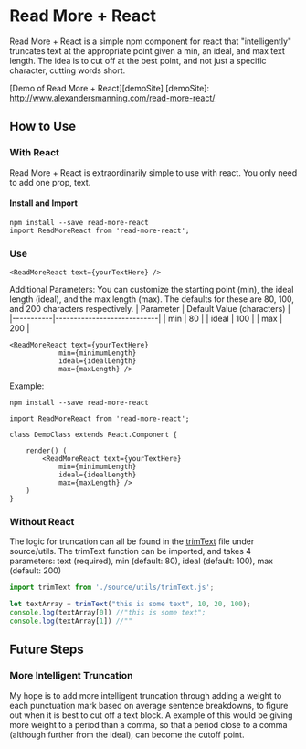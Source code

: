# Read More + React
Read More + React is a simple npm component for react that "intelligently" truncates text at the appropriate point given a min, an ideal, and max text length. The idea is to cut off at the best point, and not just a specific character, cutting words short. 

[Demo of Read More + React][demoSite]
[demoSite]: http://www.alexandersmanning.com/read-more-react/

## How to Use 

### With React
Read More + React is extraordinarily simple to use with react. You only need to add one prop, text. 

#### Install and Import
```
npm install --save read-more-react
import ReadMoreReact from 'read-more-react';
```

### Use
```
<ReadMoreReact text={yourTextHere} />
```

Additional Parameters: You can customize the starting point (min), the ideal length (ideal), and the max length (max). The defaults for these are 80, 100, and 200 characters respectively. 
| Parameter | Default Value (characters) |
|-----------|----------------------------|
| min       | 80                         |
| ideal     | 100                        |
| max       | 200                        |

```
<ReadMoreReact text={yourTextHere}
			min={minimumLength}
			ideal={idealLength}
			max={maxLength} />
```

Example:

```
npm install --save read-more-react
```

```
import ReadMoreReact from 'read-more-react';

class DemoClass extends React.Component {

	render() (
		<ReadMoreReact text={yourTextHere}
			min={minimumLength}
			ideal={idealLength}
			max={maxLength} />
	)
}
```

### Without React
The logic for truncation can all be found in the [trimText][trimtext] file under source/utils. The trimText function can be imported, and takes 4 parameters: text (required), min (default: 80), ideal (default: 100), max (default: 200)

[trimtext]: https://github.com/alexandersmanning/read-more-react/blob/master/source/utils/trimText.js

```javascript
import trimText from './source/utils/trimText.js';

let textArray = trimText("this is some text", 10, 20, 100);
console.log(textArray[0]) //"this is some text";
console.log(textArray[1]) //""
```

## Future Steps

### More Intelligent Truncation
My hope is to add more intelligent truncation through adding a weight to each punctuation mark based on average sentence breakdowns, to figure out when it is best to cut off a text block. A example of this would be giving more weight to a period than a comma, so that a period close to a comma (although further from the ideal), can become the cutoff point. 


